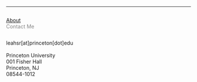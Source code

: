 
            
<hr>
<div class="row">
  <div class="column left" style="color:#888">
    <p><a href="https://leahrosenstiel.github.io">About</a> <br> Contact Me </p>
  </div>
  <div class="column right">
    <p>leahsr[at]princeton[dot]edu <br> <br> Princeton University <br /> 001 Fisher Hall <br /> Princeton, NJ <br /> 08544-1012 </p>
  </div>
</div>

